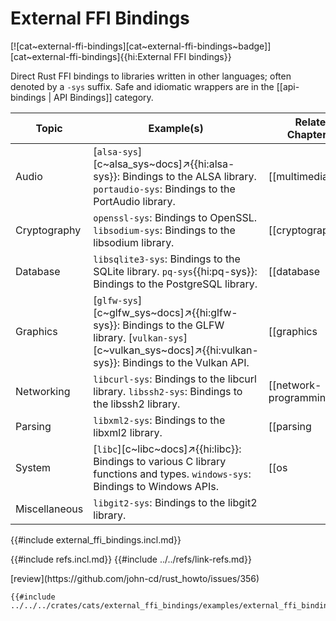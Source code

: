 # External FFI Bindings

[![cat~external-ffi-bindings][cat~external-ffi-bindings~badge]][cat~external-ffi-bindings]{{hi:External FFI bindings}}

Direct Rust FFI bindings to libraries written in other languages; often denoted by a `-sys` suffix. Safe and idiomatic wrappers are in the [[api-bindings | API Bindings]] category.

| Topic | Example(s) | Related Chapter(s) |
| --- | --- | --- |
| Audio | [`alsa-sys`][c~alsa_sys~docs]↗{{hi:alsa-sys}}: Bindings to the ALSA library. `portaudio-sys`: Bindings to the PortAudio library. | [[multimedia_audio | Multimedia: Audio]] |
| Cryptography | `openssl-sys`: Bindings to OpenSSL. `libsodium-sys`: Bindings to the libsodium library. | [[cryptography | Cryptography]] |
| Database | `libsqlite3-sys`: Bindings to the SQLite library. `pq-sys`{{hi:pq-sys}}: Bindings to the PostgreSQL library. | [[database | Database]] |
| Graphics | [`glfw-sys`][c~glfw_sys~docs]↗{{hi:glfw-sys}}: Bindings to the GLFW library. [`vulkan-sys`][c~vulkan_sys~docs]↗{{hi:vulkan-sys}}: Bindings to the Vulkan API. | [[graphics | Graphics]] |
| Networking | `libcurl-sys`: Bindings to the libcurl library. `libssh2-sys`: Bindings to the libssh2 library. | [[network-programming | Network Programming]] |
| Parsing | `libxml2-sys`: Bindings to the libxml2 library. | [[parsing | Parsing]] |
| System | [`libc`][c~libc~docs]↗{{hi:libc}}: Bindings to various C library functions and types. `windows-sys`: Bindings to Windows APIs. | [[os | OS]] [[os_windows-apis | OS Windows APIs]] |
| Miscellaneous | `libgit2-sys`: Bindings to the libgit2 library. |  |

{{#include external_ffi_bindings.incl.md}}

{{#include refs.incl.md}}
{{#include ../../refs/link-refs.md}}

<div class="hidden">
[review](https://github.com/john-cd/rust_howto/issues/356)

```rust,editable
{{#include ../../../crates/cats/external_ffi_bindings/examples/external_ffi_bindings.rs:example}}
```

</div>
